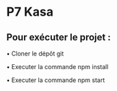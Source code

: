 # P7 Kasa

## Pour exécuter le projet :

• Cloner le dépôt git

• Executer la commande npm install

• Executer la commande npm start